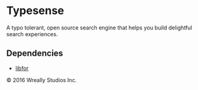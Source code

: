 # Typesense

A typo tolerant, open source search engine that helps you build delightful search experiences.

## Dependencies

* [libfor](https://github.com/cruppstahl/for/)

&copy; 2016 Wreally Studios Inc.